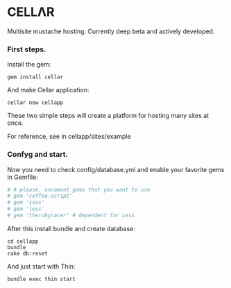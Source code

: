 # CELLΛR

Multisite mustache hosting.
Currently deep beta and actively developed.

### First steps.


Install the gem:
``` shell
gem install cellar
```

And make Cellar application:
``` shell
cellar new cellapp
````

These two simple steps will create a platform for hosting many sites at once.

For reference, see in cellapp/sites/example

### Confyg and start.


Now you need to check config/database.yml and enable your favorite gems in Gemfile:
``` ruby
# # please, uncoment gems that you want to use
# gem 'coffee-script'
# gem 'sass'
# gem 'less'
# gem 'therubyracer' # dependent for Less
```

After this install bundle and create database:
``` shell
cd cellapp
bundle
rake db:reset
```

And just start with Thin:
``` shell
bundle exec thin start
```
